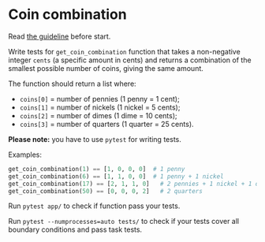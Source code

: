 # Coin combination

Read [the guideline](https://github.com/magitte-academy/py-task-guideline/blob/main/README.md) before start.


Write tests for `get_coin_combination` function that takes a non-negative integer
`cents` (a specific amount in cents) and returns a combination of the smallest
possible number of coins, giving the same amount.

The function should return a list where:
- `coins[0]` = number of pennies (1 penny = 1 cent);
- `coins[1]` = number of nickels (1 nickel = 5 cents);
- `coins[2]` = number of dimes (1 dime = 10 cents);
- `coins[3]` = number of quarters (1 quarter = 25 cents).

**Please note:** you have to use `pytest` for writing tests.

Examples:
```python
get_coin_combination(1) == [1, 0, 0, 0]  # 1 penny
get_coin_combination(6) == [1, 1, 0, 0]  # 1 penny + 1 nickel
get_coin_combination(17) == [2, 1, 1, 0]   # 2 pennies + 1 nickel + 1 dime
get_coin_combination(50) == [0, 0, 0, 2]   # 2 quarters
```

Run `pytest app/` to check if function pass your tests.

Run `pytest --numprocesses=auto tests/` to check if your tests cover all boundary conditions
and pass task tests.
